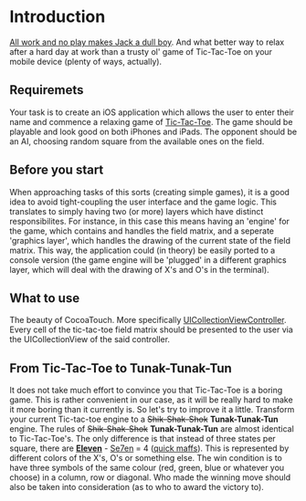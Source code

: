 # Introduction

[All work and no play makes Jack a dull boy](https://pre00.deviantart.net/261c/th/pre/i/2010/227/a/7/all_work_and_no_play_by_rosedale.jpg). And what better way to relax after a hard day at work than a trusty ol' game of Tic-Tac-Toe on your mobile device (plenty of ways, actually).

## Requiremets
Your task is to create an iOS application which allows the user to enter their name and commence a relaxing game of [Tic-Tac-Toe](https://en.wikipedia.org/wiki/Tic-tac-toe). The game should be playable and look good on both iPhones and iPads. The opponent should be an AI, choosing random square from the available ones on the field.

## Before you start
When approaching tasks of this sorts (creating simple games), it is a good idea to avoid tight-coupling the user interface and the game logic. This translates to simply having two (or more) layers which have distinct responsibilites. For instance, in this case this means having an 'engine' for the game, which contains and handles the field matrix, and a seperate 'graphics layer', which handles the drawing of the current state of the field matrix. This way, the application could (in theory) be easily ported to a console version (the game engine will be 'plugged' in a different graphics layer, which will deal with the drawing of X's and O's in the terminal).

## What to use
The beauty of CocoaTouch. More specifically [UICollectionViewController](https://developer.apple.com/documentation/uikit/uicollectionviewcontroller?changes=_3&language=objc). Every cell of the tic-tac-toe field matrix should be presented to the user via the UICollectionView of the said controller.

## From Tic-Tac-Toe to Tunak-Tunak-Tun
It does not take much effort to convince you that Tic-Tac-Toe is a boring game. This is rather convenient in our case, as it will be really hard to make it more boring than it currently is. So let's try to improve it a little. Transform your current Tic-tac-toe engine to a ~~Shik-Shak-Shok~~ **Tunak-Tunak-Tun** engine. The rules of ~~Shik-Shak-Shok~~ **Tunak-Tunak-Tun**  are almost identical to Tic-Tac-Toe's. The only difference is that instead of three states per square, there are [**Eleven**](http://digitalspyuk.cdnds.net/17/50/980x490/landscape-1512999743-screen-shot-2017-12-11-at-134204.jpg) - [Se7en](https://www.imdb.com/title/tt0114369/) = 4 ([quick maffs](https://youtu.be/M3ujv8xdK2w?t=10)). This is represented by different colors of the X's, O's or something else. The win condition is to have three symbols of the same colour (red, green, blue or whatever you choose) in a column, row or diagonal. Who made the winning move should also be taken into consideration (as to who to award the victory to).
